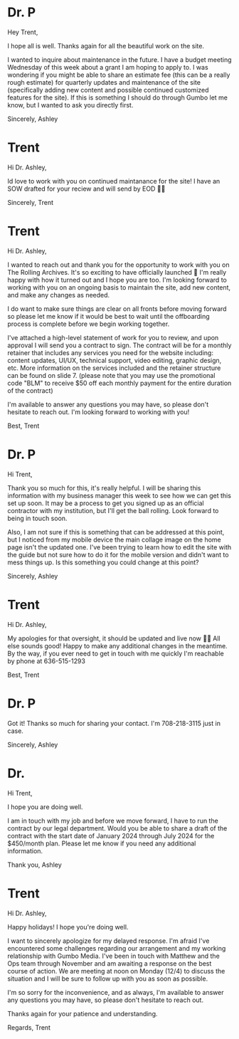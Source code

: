 # Dr. P

Hey Trent,

I hope all is well. Thanks again for all the beautiful work on the site.

I wanted to inquire about maintenance in the future. I have a budget meeting Wednesday of this week about a grant I am hoping to apply to. I was wondering if you might be able to share an estimate fee (this can be a really rough estimate) for quarterly updates and maintenance of the site (specifically adding new content and possible continued customized features for the site). If this is something I should do through Gumbo let me know, but I wanted to ask you directly first.

Sincerely,
Ashley

# Trent

Hi Dr. Ashley,

Id love to work with you on continued maintanance for the site! l have an SOW drafted for your reciew and will send by EOD 👍🏾

Sincerely,
Trent

# Trent

Hi Dr. Ashley,

I wanted to reach out and thank you for the opportunity to work with you on The Rolling Archives. It's so exciting to have officially launched 🚀 I'm really happy with how it turned out and I hope you are too. I'm looking forward to working with you on an ongoing basis to maintain the site, add new content, and make any changes as needed.

I do want to make sure things are clear on all fronts before moving forward so please let me know if it would be best to wait until the offboarding process is complete before we begin working together.

I've attached a high-level statement of work for you to review, and upon approval I will send you a contract to sign. The contract will be for a monthly retainer that includes any services you need for the website including: content updates, UI/UX, technical support, video editing, graphic design, etc. More information on the services included and the retainer structure can be found on slide 7. (please note that you may use the promotional code "BLM" to receive $50 off each monthly payment for the entire duration of the contract)

I'm available to answer any questions you may have, so please don't hesitate to reach out. I'm looking forward to working with you!

Best,
Trent

# Dr. P

Hi Trent,

Thank you so much for this, it's really helpful. I will be sharing this information with my business manager this week to see how we can get this set up soon. It may be a process to get you signed up as an official contractor with my institution, but I'll get the ball rolling. Look forward to being in touch soon.

Also, I am not sure if this is something that can be addressed at this point, but I noticed from my mobile device the main collage image on the home page isn't the updated one. I've been trying to learn how to edit the site with the guide but not sure how to do it for the mobile version and didn't want to mess things up. Is this something you could change at this point?

Sincerely,
Ashley

# Trent

Hi Dr. Ashley,

My apologies for that oversight, it should be updated and live now 👍🏾
All else sounds good! Happy to make any additional changes in the meantime.
By the way, if you ever need to get in touch with me quickly I'm reachable by phone at 636-515-1293

Best,
Trent

# Dr. P

Got it! Thanks so much for sharing your contact. I'm 708-218-3115 just in case.

Sincerely,
Ashley

# Dr.

Hi Trent,

I hope you are doing well.

I am in touch with my job and before we move forward, I have to run the contract by our legal department. Would you be able to share a draft of the contract with the start date of January 2024 through July 2024 for the $450/month plan. Please let me know if you need any additional information.

Thank you,
Ashley

# Trent

Hi Dr. Ashley,

Happy holidays! I hope you're doing well.

I want to sincerely apologize for my delayed response. I'm afraid I've encountered some challenges regarding our arrangement and my working relationship with Gumbo Media. I've been in touch with Matthew and the Ops team through November and am awaiting a response on the best course of action. We are meeting at noon on Monday (12/4) to discuss the situation and I will be sure to follow up with you as soon as possible.

I'm so sorry for the inconvenience, and as always, I'm available to answer any questions you may have, so please don't hesitate to reach out.

Thanks again for your patience and understanding.

Regards,
Trent

